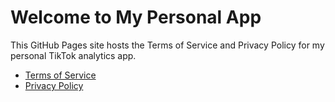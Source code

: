 # Welcome to My Personal App

This GitHub Pages site hosts the Terms of Service and Privacy Policy for my personal TikTok analytics app.

- [Terms of Service](terms-of-service.html)
- [Privacy Policy](privacy-policy.html)
